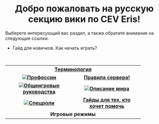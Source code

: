<h1 align="center"> Добро пожаловать на русскую секцию вики по CEV Eris!</h1>
  
Выберете интересующий вас раздел, а также обратите внимание на следующие ссылки:
<br><ul>
  <li>Гайд для новичков. Как начать играть?</li>
</ul> 
  <br>
  <table width="500" cellspacing="0" cellpadding="5">
  <tr>
    <td colspan=2 align="center"><b><a href="terms_ru.md">Терминология </a></b> </td>
  </tr>
   <tr> 
     <td width="200" valign="center" align="center"><img src="https://user-images.githubusercontent.com/9161564/32142243-125c8896-bca4-11e7-9158-3d5b8f0a9cc2.png"><a href="ru/jobs_ru.md"><b>Профессии</b></a></td><td width="200" valign="center" align="center"><a href="ru/rules_ru.md"><b>Правила сервера!</b></td>
   </tr>
  <tr>
    <td width="200" valign="center" align="center"><img src="https://user-images.githubusercontent.com/9161564/32142246-2c65f16e-bca4-11e7-97a5-1465b9deb54e.png"><a href="ru/general_ru.md"><b>Общеигровые руководства</b></a></td><td width="200" valign="center" align="center"><img src=https://user-images.githubusercontent.com/9161564/32142254-41f7a5a4-bca4-11e7-87e8-6b07220202ef.png><b><a href="ru/lore_ru.md">Описание мира</a></b></td>
  </tr>
  <tr>
    <td width="200" valign="center" align="center"><img src="https://user-images.githubusercontent.com/9161564/32142257-54437f30-bca4-11e7-8aa7-a52ba3a252a7.png"><a href="ru/antag_ru.md"><b>Спецроли</b></a></td><td width="200" valign="center" align="center"><b><a href="volunteers_ru.md">Гайды для тех, кто хочет помочь</a></b></td>
  </tr>
  <tr>
    <td colspan=2 align="center"> <b>Игровые режимы</b> </td>
  </tr>
  </table>

